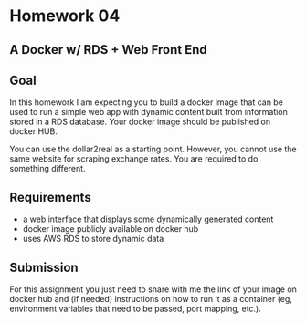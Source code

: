 # Homework 04

## A Docker w/ RDS + Web Front End

## Goal
In this homework I am expecting you to build a docker image that can be used to run a simple web app with dynamic content built from information stored in a RDS database. Your docker image should be published on docker HUB. 

You can use the dollar2real as a starting point. However, you cannot use the same website for scraping exchange rates. You are required to do something different. 

## Requirements

* a web interface that displays some dynamically generated content 
* docker image publicly available on docker hub
* uses AWS RDS to store dynamic data

## Submission

For this assignment you just need to share with me the link of your image on docker hub and (if needed) instructions on how to run it as a container (eg, environment variables that need to be passed, port mapping, etc.).


